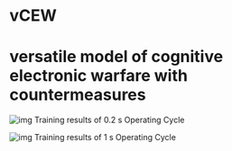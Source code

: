 # vCEW
# versatile model of cognitive electronic warfare with countermeasures

 ![img](https://github.com/youshixun/vCEW/blob/master/Explorer_V1/0.2_TRAINING.gif)
 Training results of 0.2 s Operating Cycle

 ![img](https://github.com/youshixun/vCEW/blob/master/Tracker/1s_TRAINING.gif)
 Training results of 1 s Operating Cycle


